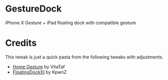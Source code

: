 # GestureDock
iPhone X Gesture + iPad floating dock with compatible gesture

# Credits
This tweak is just a quick pasta from the following tweaks with adjustments.
- [Home Gesture](https://github.com/VitaTaf/HomeGesture) by VitaTaf
- [FloatingDockXI](https://github.com/KpwnZ/FloatingDockXI) by KpwnZ

